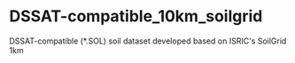 # DSSAT-compatible_10km_soilgrid
DSSAT-compatible (*.SOL) soil dataset developed based on ISRIC's SoilGrid 1km
